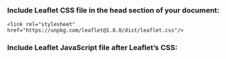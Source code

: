 ### Include Leaflet CSS file in the head section of your document:

    <link rel="stylesheet" href="https://unpkg.com/leaflet@1.8.0/dist/leaflet.css"/>

### Include Leaflet JavaScript file after Leaflet’s CSS:
    